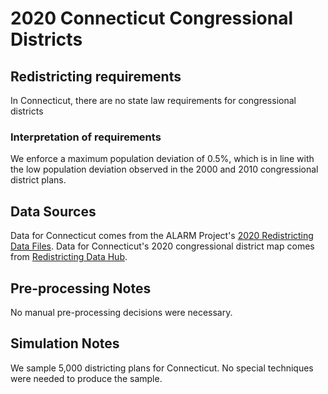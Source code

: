 # 2020 Connecticut Congressional Districts

## Redistricting requirements
In Connecticut, there are no state law requirements for congressional districts

### Interpretation of requirements
We enforce a maximum population deviation of 0.5%, which is in line with the low population deviation observed in the 2000 and 2010 congressional district plans.

## Data Sources
Data for Connecticut comes from the ALARM Project's [2020 Redistricting Data Files](https://alarm-redist.github.io/posts/2021-08-10-census-2020/).
Data for Connecticut's 2020 congressional district map comes from [Redistricting Data Hub](https://redistrictingdatahub.org/dataset/2022-connecticut-congressional-districts-approved-plan/).

## Pre-processing Notes
No manual pre-processing decisions were necessary.

## Simulation Notes
We sample 5,000 districting plans for Connecticut.
No special techniques were needed to produce the sample.
